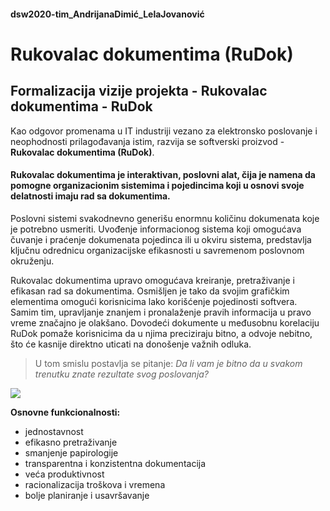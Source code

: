 #### dsw2020-tim_AndrijanaDimić_LelaJovanović

# **Rukovalac dokumentima (RuDok)**

## Formalizacija vizije projekta - Rukovalac dokumentima - RuDok

Kao odgovor promenama u IT industriji vezano za elektronsko poslovanje i neophodnosti prilagođavanja istim, razvija se softverski proizvod - **Rukovalac dokumentima (RuDok)**. 

#### **Rukovalac dokumentima** je interaktivan, poslovni alat, čija je namena da pomogne organizacionim sistemima i pojedincima koji u osnovi svoje delatnosti imaju rad sa dokumentima.

Poslovni sistemi svakodnevno generišu enormnu količinu dokumenata koje je potrebno usmeriti. Uvođenje informacionog sistema koji omogućava čuvanje i praćenje dokumenata pojedinca ili u okviru sistema, predstavlja ključnu odrednicu organizacijske efikasnosti u savremenom poslovnom okruženju.

Rukovalac dokumentima upravo omogućava kreiranje, pretraživanje i efikasan rad sa dokumentima. Osmišljen je tako da svojim grafičkim elementima omogući korisnicima lako korišćenje pojedinosti softvera. Samim tim, upravljanje znanjem i pronalaženje pravih informacija u pravo vreme značajno je olakšano. Dovodeći dokumente u međusobnu korelaciju RuDok pomaže korisnicima da u njima preciziraju bitno, a odvoje nebitno, što će kasnije direktno uticati na donošenje važnih odluka.

> U tom smislu postavlja se pitanje: *Da li vam je bitno da u svakom trenutku znate rezultate svog poslovanja?* 

![](https://www.cosmos.esa.int/documents/10180/35131/doclifecycle.jpg/75c19c68-41eb-4b7b-b949-01bb8bd199e1?t=1430204176989)
      

**Osnovne funkcionalnosti:**
- jednostavnost
- efikasno pretraživanje
- smanjenje papirologije
- transparentna i konzistentna dokumentacija
- veća produktivnost
- racionalizacija troškova i vremena
- bolje planiranje i usavršavanje        

